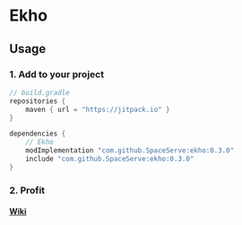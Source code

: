 # Ekho

## Usage

### 1. Add to your project
```groovy
// build.gradle
repositories {
    maven { url = "https://jitpack.io" }
}

dependencies {
    // Ekho
    modImplementation "com.github.SpaceServe:ekho:0.3.0"
    include "com.github.SpaceServe:ekho:0.3.0"
}
```

### 2. Profit

#### [Wiki](https://github.com/SpaceServe/ekho/wiki)
